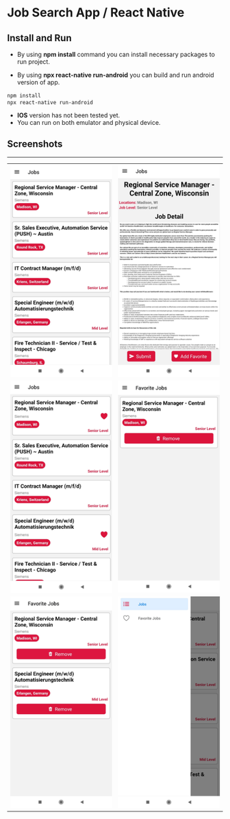# Job Search App / React Native

## Install and Run

* By using **npm install** command you can install necessary packages to run project.

* By using **npx react-native run-android** you can build and run android version of app.

```
npm install
npx react-native run-android
```

* **IOS** version has not been tested yet.
* You can run on both emulator and physical device.

## Screenshots
---
<!-- prettier-ignore -->
<table>
    <tbody>
        <tr>
        <td width="500px">
            <img src="https://github.com/Zecky-dev/KodworkAppRN/blob/main/screenshots/1.jpg?raw=true"/>
        </td>
        <td width="500px">
            <img src="https://github.com/Zecky-dev/KodworkAppRN/blob/main/screenshots/2.jpg?raw=true"/>
        </td>
        </tr>
        <tr>
        <td width="500px">
            <img src="https://github.com/Zecky-dev/KodworkAppRN/blob/main/screenshots/3.jpg?raw=true"/>
        </td>
        <td width="500px">
            <img src="https://github.com/Zecky-dev/KodworkAppRN/blob/main/screenshots/4.jpg?raw=true"/>
        </td>
        </tr>
        <tr>
        <td width="500px">
            <img src="https://github.com/Zecky-dev/KodworkAppRN/blob/main/screenshots/5.jpg?raw=true"/>
        </td>
        <td width="500px">
            <img src="https://github.com/Zecky-dev/KodworkAppRN/blob/main/screenshots/6.jpg?raw=true"/>
        </td>
        </tr>
</tbody>
</table>

